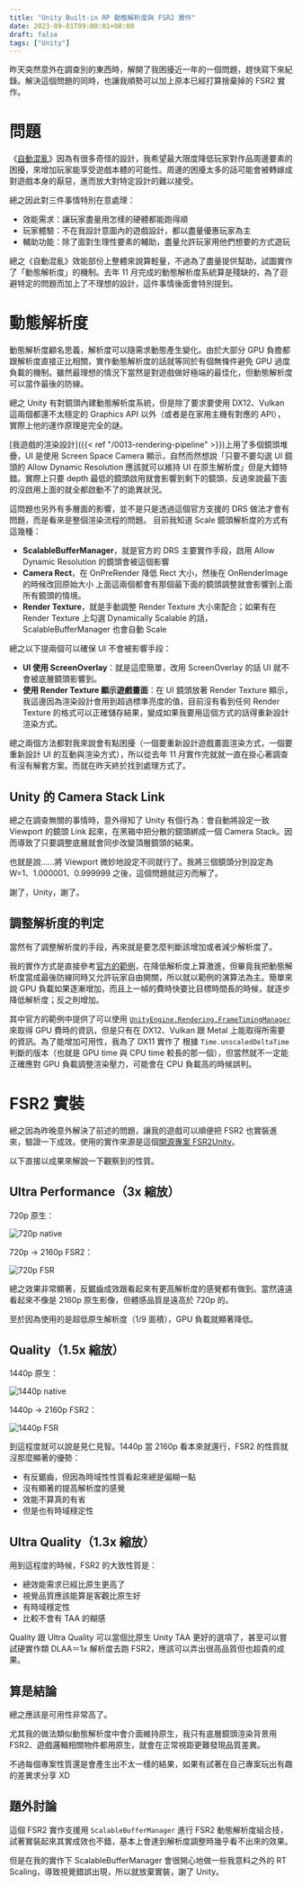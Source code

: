 ```yaml
---
title: "Unity Built-in RP 動態解析度與 FSR2 實作"
date: 2023-09-01T09:00:01+08:00
draft: false
tags: ["Unity"]
---
```


昨天突然意外在調查別的東西時，解開了我困擾近一年的一個問題，趕快寫下來紀錄。解決這個問題的同時，也讓我順勢可以加上原本已經打算捨棄掉的 FSR2 實作。

# 問題

《[自動混亂](https://store.steampowered.com/app/1274830)》因為有很多奇怪的設計，我希望最大限度降低玩家對作品周邊要素的困擾，來增加玩家能享受遊戲本體的可能性。周邊的困擾太多的話可能會被轉嫁成對遊戲本身的厭惡，進而放大對特定設計的難以接受。

總之因此對三件事情特別在意處理：

- 效能需求：讓玩家盡量用怎樣的硬體都能跑得順
- 玩家體驗：不在我設計意圖內的遊戲設計，都以盡量優惠玩家為主
- 輔助功能：除了面對生理性要素的輔助，盡量允許玩家用他們想要的方式遊玩

總之《自動混亂》效能部份上整體來說算輕量，不過為了盡量提供幫助，試圖實作了「動態解析度」的機制。去年 11 月完成的動態解析度系統算是殘缺的，為了迴避特定的問題而加上了不理想的設計，這件事情後面會特別提到。

# 動態解析度

動態解析度顧名思義，解析度可以隨需求動態產生變化。由於大部分 GPU 負擔都跟解析度直接正比相關，實作動態解析度的話就等同於有個無條件避免 GPU 過度負載的機制。雖然最理想的情況下當然是對遊戲做好極端的最佳化，但動態解析度可以當作最後的防線。

總之 Unity 有對鏡頭內建動態解析度系統，但是除了要求要使用 DX12、Vulkan 這兩個都還不太穩定的 Graphics API 以外（或者是在家用主機有對應的 API），實際上他的運作原理是完全的謎。

[我遊戲的渲染設計]({{< ref "/0013-rendering-pipeline" >}})上用了多個鏡頭堆疊，UI 是使用 Screen Space Camera 顯示，自然而然想說「只要不要勾選 UI 鏡頭的 Allow Dynamic Resolution 應該就可以維持 UI 在原生解析度」但是大錯特錯。實際上只要 depth 最低的鏡頭啟用就會影響到剩下的鏡頭，反過來說最下面的沒啟用上面的就全都啟動不了的詭異狀況。

這問題也另外有多層面的影響，並不是只是透過這個官方支援的 DRS 做法才會有問題，而是看來是整個渲染流程的問題。
目前我知道 Scale 鏡頭解析度的方式有這幾種：
- **ScalableBufferManager**，就是官方的 DRS 主要實作手段，啟用 Allow Dynamic Resolution 的鏡頭會被這個影響
- **Camera Rect**，在 OnPreRender 降低 Rect 大小，然後在 OnRenderImage 的時候改回原始大小
上面這兩個都會有那個最下面的鏡頭調整就會影響到上面所有鏡頭的情境。
- **Render Texture**，就是手動調整 Render Texture 大小來配合；如果有在 Render Texture 上勾選 Dynamically Scalable 的話，ScalableBufferManager 也會自動 Scale

總之以下提兩個可以確保 UI 不會被影響手段：

- **UI 使用 ScreenOverlay**：就是這麼簡單，改用 ScreenOverlay 的話 UI 就不會被底層鏡頭影響到。
- **使用 Render Texture 顯示遊戲畫面**：在 UI 鏡頭放著 Render Texture 顯示，我這邊因為渲染設計會用到超過標準亮度的值，目前沒有看到任何 Render Texture 的格式可以正確儲存結果，變成如果我要用這個方式的話得重新設計渲染方式。

總之兩個方法都對我來說會有點困擾（一個要重新設計遊戲畫面渲染方式，一個要重新設計 UI 的互動與渲染方式），所以從去年 11 月實作完就就一直在掛心著調查有沒有解套方案。而就在昨天終於找到處理方式了。

## Unity 的 Camera Stack Link

總之在調查無關的事情時，意外得知了 Unity 有個行為：會自動將設定一致 Viewport 的鏡頭 Link 起來，在黑箱中把分散的鏡頭綁成一個 Camera Stack。因而導致了只要調整底層就會同步改變頂層鏡頭的結果。

也就是說......將 Viewport 微妙地設定不同就行了。我將三個鏡頭分別設定為 W=1、1.000001、0.999999 之後，這個問題就迎刃而解了。

謝了，Unity，謝了。

## 調整解析度的判定

當然有了調整解析度的手段，再來就是要怎麼判斷該增加或者減少解析度了。

我的實作方式是直接參考[官方的範例](https://github.com/Unity-Technologies/DynamicResolutionSample)，在降低解析度上算激進，但畢竟我把動態解析度當成最後防線同時又允許玩家自由開關，所以就以範例的演算法為主。簡單來說 GPU 負載如果逐漸增加，而且上一幀的費時快要比目標時間長的時候，就逐步降低解析度；反之則增加。

其中官方的範例中提供了可以使用 [`UnityEngine.Rendering.FrameTimingManager`](https://docs.unity3d.com/ScriptReference/FrameTimingManager.html) 來取得 GPU 費時的資訊，但是只有在 DX12、Vulkan 跟 Metal 上能取得所需要的資訊。為了能增加可用性，我為了 DX11 實作了 根據 `Time.unscaledDeltaTime` 判斷的版本（也就是 GPU time 與 CPU time 較長的那一個），但當然就不一定能正確應對 GPU 負載調整渲染壓力，可能會在 CPU 負載高的時候誤判。

# FSR2 實裝

總之因為昨晚意外解決了前述的問題，讓我的遊戲可以順便把 FSR2 也實裝進來，驗證一下成效。使用的實作來源是這個[開源專案 FSR2Unity](https://github.com/ndepoel/FSR2Unity)。

以下直接以成果來解說一下觀察到的性質。

## Ultra Performance（3x 縮放）

720p 原生：

![720p native](/images/posts/game-design/0016/720.png)

720p -> 2160p FSR2：

![720p FSR](/images/posts/game-design/0016/720FSR2.png)

總之效果非常顯著，反鋸齒成效跟看起來有更高解析度的感覺都有做到。當然遠遠看起來不像是 2160p 原生影像，但體感品質是遠高於 720p 的。

至於因為使用的是超低原生解析度（1/9 面積），GPU 負載就顯著降低。

## Quality（1.5x 縮放）

1440p 原生：

![1440p native](/images/posts/game-design/0016/1440.png)

1440p -> 2160p FSR2：

![1440p FSR](/images/posts/game-design/0016/1440FSR2.png)

到這程度就可以說是見仁見智。1440p 當 2160p 看本來就還行，FSR2 的性質就沒那麼顯著的優勢：

- 有反鋸齒，但因為時域性性質看起來總是偏糊一點
- 沒有顯著的提高解析度的感覺
- 效能不算真的有省
- 但是也有時域穩定性

## Ultra Quality（1.3x 縮放）

用到這程度的時候，FSR2 的大致性質是：

- 總效能需求已經比原生更高了
- 視覺品質應該能算是客觀比原生好
- 有時域穩定性
- 比較不會有 TAA 的糊感

Quality 跟 Ultra Quality 可以當個比原生 Unity TAA 更好的選項了，甚至可以嘗試硬實作類 DLAA＝1x 解析度去跑 FSR2，應該可以弄出很高品質但也超貴的成果。

## 算是結論

總之應該是可用性非常高了。

尤其我的做法類似動態解析度中會介面維持原生，我只有底層鏡頭渲染背景用 FSR2、遊戲邏輯相關物件都用原生，就會在正常視距更難發現品質差異。

不過每個專案性質還是會產生出不太一樣的結果，如果有試著在自己專案玩出有趣的差異求分享 XD

## 題外討論

這個 FSR2 實作支援用 `ScalableBufferManager` 進行 FSR2 動態解析度組合技，試著實裝起來其實成效也不錯，基本上會達到解析度調整時幾乎看不出來的效果。

但是在我的實作下 ScalableBufferManager 會很開心地做一些我意料之外的 RT Scaling，導致視覺錯誤出現，所以就放棄實裝，謝了 Unity。